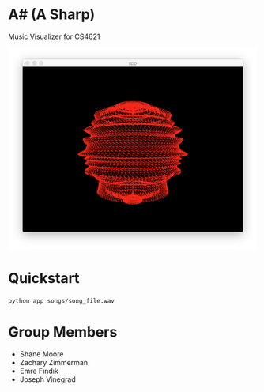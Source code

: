 A# (A Sharp)
============

Music Visualizer for CS4621

![The visualizer in action, showing a red sphere mesh distorting according to the sound playing](https://github.com/Oneman2feet/a-sharp/blob/master/poster/red_sphere.png)

# Quickstart

```python app songs/song_file.wav```

# Group Members
- Shane Moore
- Zachary Zimmerman
- Emre Fındık
- Joseph Vinegrad
